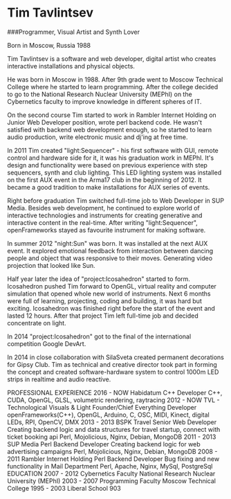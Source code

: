 Tim Tavlintsev
=====
###Programmer, Visual Artist and Synth Lover

Born in Moscow, Russia 1988

Tim Tavlintsev is a software and web developer, digital artist who creates interactive installations and physical objects.

Не was born in Moscow in 1988. After 9th grade went to Moscow Technical College where he started to learn programming. After the college decided to go to the National Research Nuclear University (MEPhI) on the Cybernetics faculty to improve knowledge in different spheres of IT.

On the second course Tim started to work in Rambler Internet Holding on Junior Web Developer position, wrote perl backend code. He wasn't satisfied with backend web development enough, so he started to learn audio production, write electronic music and dj'ing at free time.

In 2011 Tim created "light:Sequencer" - his first software with GUI, remote control and hardware side for it, it was his graduation work in MEPhI. It's design and functionality were based on previous experience with step sequencers, synth and club lighting. This LED lighting system was installed on the first AUX event in the Arma17 club in the beginning of 2012. It became a good tradition to make installations for AUX series of events.

Right before graduation Tim switched full-time job to Web Developer in SUP Media. Besides web development, he continued to explore world of interactive technologies and instruments for creating generative and interactive content in the real-time. After writing "light:Sequencer", openFrameworks stayed as favourite instrument for making software.

In summer 2012 "night:Sun" was born. It was installed at the next AUX event. It explored emotional feedback from interaction between dancing people and object that was responsive to their moves. Generating video projection that looked like Sun.

Half year later the idea of "project:Icosahedron" started to form. Icosahedron pushed Tim forward to OpenGL, virtual reality and computer simulation that opened whole new world of instruments. Next 6 months were full of learning, projecting, coding and building, it was hard but exciting. Icosahedron was finished right before the start of the event and lasted 12 hours. After that project Tim left full-time job and decided concentrate on light.

In 2014 "project:Icosahedron" got to the final of the international competition Google DevArt.

In 2014 in close collaboration with SilaSveta created permanent decorations for Gipsy Club. Tim as technical and creative director took part in forming the concept and created software-hardware system to control 1000m LED strips in realtime and audio reactive.

PROFESSIONAL EXPERIENCE
2016 - NOW
Habidatum
C++ Developer 
C++, CUDA, OpenGL, GLSL, volumetric rendering, raytracing
2012 - NOW
TVL - Technological Visuals & Light
Founder/Chief Everything Developer
openFrameworks(C++), OpenGL, Arduino, C, OSC, MIDI, Kinect, digital LEDs, RPI, OpenCV, DMX
2013 - 2013
BSPK Travel
Senior Web Developer
Creating backend logic and data structures for travel startup, connect with ticket booking api
Perl, Mojolicious, Nginx, Debian, MongoDB
2011 - 2013
SUP Media
Perl Backend Developer
Creating backend logic for web advertising campaigns
Perl, Mojolicious, Nginx, Debian, MongoDB
2008 - 2011
Rambler Internet Holding
Perl Backend Developer
Bug fixing and new functionality in Mail Department
Perl, Apache, Nginx, MySql, PostgreSql
EDUCATION
2007 - 2012
Cybernetics Faculty
National Research Nuclear University (MEPhI)
2003 - 2007
Programming Faculty
Moscow Technical College
1995 - 2003
Liberal School 903